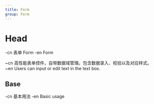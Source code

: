 ```yaml
---
title: Form
group: Form
---
```


# Head

-cn 表单 Form
-en Form

~cn 高性能表单控件，自带数据域管理。包含数据录入、校验以及对应样式。
~en Users can input or edit text in the text box.

## Base

-cn 基本用法
-en Basic usage

<code src="./__example__/s-001-base.tsx"></code>

